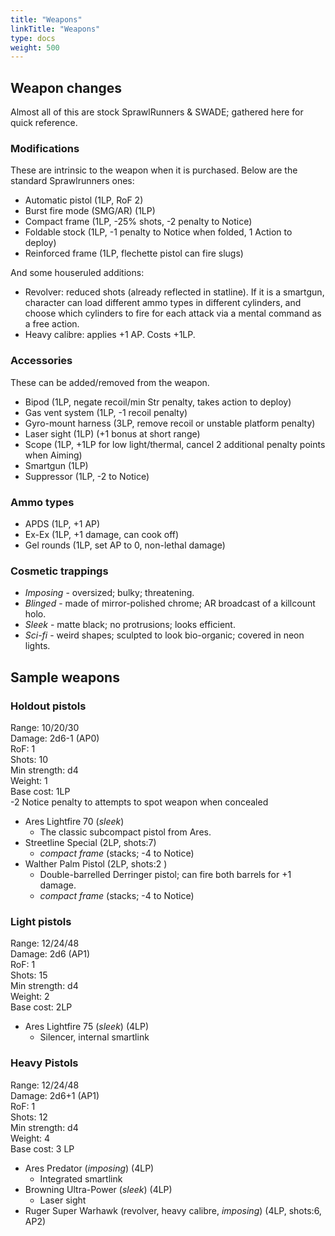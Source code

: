 ```yaml
---
title: "Weapons"
linkTitle: "Weapons"
type: docs
weight: 500
---
```


## Weapon changes

Almost all of this are stock SprawlRunners & SWADE; gathered here for quick reference.

### Modifications

These are intrinsic to the weapon when it is purchased. Below are the standard Sprawlrunners ones:

* Automatic pistol (1LP, RoF 2)
* Burst fire mode (SMG/AR) (1LP)
* Compact frame (1LP, -25% shots, -2 penalty to Notice)
* Foldable stock (1LP, -1 penalty to Notice when folded, 1 Action to deploy)
* Reinforced frame (1LP, flechette pistol can fire slugs)

And some houseruled additions:

* Revolver: reduced shots (already reflected in statline). If it is a smartgun, character can load different ammo types in different cylinders, and choose which cylinders to fire for each attack via a mental command as a free action.
* Heavy calibre: applies +1 AP. Costs +1LP.

### Accessories

These can be added/removed from the weapon.

* Bipod (1LP, negate recoil/min Str penalty, takes action to deploy)
* Gas vent system (1LP, -1 recoil penalty)
* Gyro-mount harness (3LP, remove recoil or unstable platform penalty)
* Laser sight (1LP) (+1 bonus at short range)
* Scope (1LP, +1LP for low light/thermal, cancel 2 additional penalty points when Aiming)
* Smartgun (1LP)
* Suppressor (1LP, -2 to Notice)

### Ammo types

* APDS (1LP, +1 AP)
* Ex-Ex (1LP, +1 damage, can cook off)
* Gel rounds (1LP, set AP to 0, non-lethal damage)

### Cosmetic trappings

* *Imposing* - oversized; bulky; threatening.
* *Blinged* - made of mirror-polished chrome; AR broadcast of a killcount holo.
* *Sleek* - matte black; no protrusions; looks efficient.
* *Sci-fi* - weird shapes; sculpted to look bio-organic; covered in neon lights.

## Sample weapons

### Holdout pistols

Range: 10/20/30 \
Damage: 2d6-1 (AP0) \
RoF: 1 \
Shots: 10 \
Min strength: d4 \
Weight: 1 \
Base cost: 1LP \
-2 Notice penalty to attempts to spot weapon when concealed

* Ares Lightfire 70 (*sleek*)
	* The classic subcompact pistol from Ares.
* Streetline Special (2LP, shots:7) 
  * *compact frame* (stacks; -4 to Notice)
* Walther Palm Pistol (2LP, shots:2 ) 
  * Double-barrelled Derringer pistol; can fire both barrels for +1 damage.
  * *compact frame* (stacks; -4 to Notice)

### Light pistols

Range: 12/24/48 \
Damage: 2d6 (AP1) \
RoF: 1 \
Shots: 15 \
Min strength: d4 \
Weight: 2 \
Base cost: 2LP

* Ares Lightfire 75 (*sleek*) (4LP)
	* Silencer, internal smartlink

### Heavy Pistols

Range: 12/24/48 \
Damage: 2d6+1 (AP1) \
RoF: 1 \
Shots: 12 \
Min strength: d4 \
Weight: 4 \
Base cost: 3 LP

* Ares Predator (*imposing*) (4LP)
	* Integrated smartlink
* Browning Ultra-Power (*sleek*) (4LP)
	* Laser sight
* Ruger Super Warhawk (revolver, heavy calibre, *imposing*) (4LP, shots:6, AP2)

